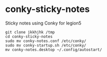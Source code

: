 # conky-sticky-notes
Sticky notes using Conky for legion5

```
git clone jkkhjhk /tmp
cd conky-sticky-notes
sudo mv conky-notes.conf /etc/conky/
sudo mv conky-startup.sh /etc/conky/
mv conky-notes.desktop ~/.config/autostart/
```
